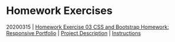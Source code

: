 # Homework Exercises

20200315 | [Homework Exercise 03 CSS and Bootstrap Homework: Responsive Portfolio](../02_homework/docs/03/) | [Project Description](../03_homework/docs/02/ADJ_LOG.html) | [Instructions](../03_homework/docs/02/README.html)  
